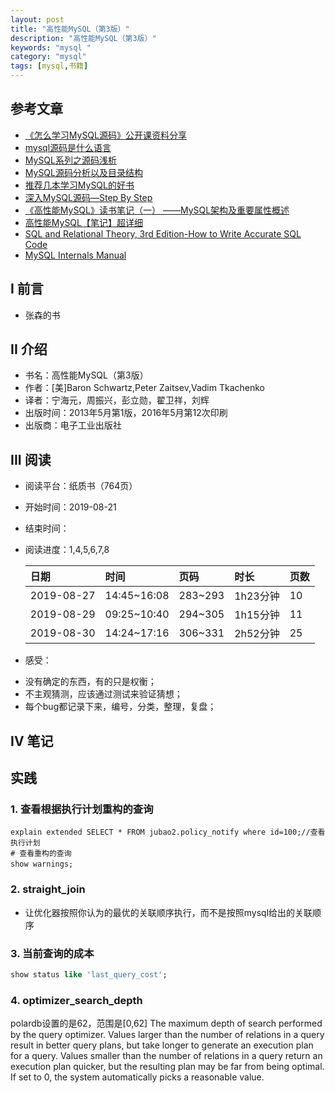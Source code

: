 ```yaml
---
layout: post
title: "高性能MySQL（第3版）"
description: "高性能MySQL（第3版）"
keywords: "mysql "
category: "mysql"
tags: [mysql,书籍]
---
```


## 参考文章
- [《怎么学习MySQL源码》公开课资料分享 ](http://www.sohu.com/a/157048711_610509)
- [mysql源码是什么语言](https://www.php.cn/mysql-tutorials-421415.html)
- [MySQL系列之源码浅析](https://blog.csdn.net/u013291818/article/details/78215253)
- [MySQL源码分析以及目录结构](https://www.cnblogs.com/lushilin/p/6086833.html)
- [推荐几本学习MySQL的好书](https://blog.csdn.net/jarvan_song/article/details/52977090)
- [深入MySQL源码—Step By Step](https://wenku.baidu.com/view/c8cb23a9aef8941ea66e0518.html)
- [《高性能MySQL》读书笔记（一） ——MySQL架构及重要属性概述](https://cloud.tencent.com/developer/article/1054161)
- [高性能MySQL【笔记】超详细](https://cloud.tencent.com/developer/article/1481393)
- [SQL and Relational Theory, 3rd Edition-How to Write Accurate SQL Code](http://www.doc88.com/p-0671511810292.html)
- [MySQL Internals Manual](https://dev.mysql.com/doc/internals/en/)

## I 前言
- 张森的书


## II 介绍
* 书名：高性能MySQL（第3版）
* 作者：[美]Baron Schwartz,Peter Zaitsev,Vadim Tkachenko
* 译者：宁海元，周振兴，彭立勋，翟卫祥，刘辉
* 出版时间：2013年5月第1版，2016年5月第12次印刷
* 出版商：电子工业出版社

## III 阅读
* 阅读平台：纸质书（764页）
* 开始时间：2019-08-21
* 结束时间：
* 阅读进度：1,4,5,6,7,8

    |日期|时间|页码|时长|页数|
    |:---|:---|:---|:---|:---|
    |2019-08-27|14:45~16:08|283~293|1h23分钟|10|
    |2019-08-29|09:25~10:40|294~305|1h15分钟|11|
    |2019-08-30|14:24~17:16|306~331|2h52分钟|25|



* 感受：
- 没有确定的东西，有的只是权衡；
- 不主观猜测，应该通过测试来验证猜想；
- 每个bug都记录下来，编号，分类，整理，复盘；


## IV 笔记

## 实践
### 1. 查看根据执行计划重构的查询
```
explain extended SELECT * FROM jubao2.policy_notify where id=100;//查看执行计划
# 查看重构的查询
show warnings;　
```
### 2. straight_join
- 让优化器按照你认为的最优的关联顺序执行，而不是按照mysql给出的关联顺序

### 3. 当前查询的成本
```sql
show status like 'last_query_cost';
```
### 4. optimizer_search_depth
polardb设置的是62，范围是[0,62]
The maximum depth of search performed by the query optimizer. 
Values larger than the number of relations in a query result in better query plans, 
but take longer to generate an execution plan for a query. 
Values smaller than the number of relations in a query return an execution plan quicker, 
but the resulting plan may be far from being optimal. 
If set to 0, the system automatically picks a reasonable value.